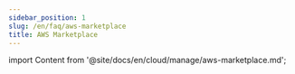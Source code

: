 ```yaml
---
sidebar_position: 1
slug: /en/faq/aws-marketplace
title: AWS Marketplace
---
```

import Content from '@site/docs/en/cloud/manage/aws-marketplace.md';

<Content />

